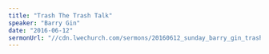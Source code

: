 ```yaml
---
title: "Trash The Trash Talk"
speaker: "Barry Gin"
date: "2016-06-12"
sermonUrl: "//cdn.lwechurch.com/sermons/20160612_sunday_barry_gin_trash_the_trash_talk.mp3"
---
```

